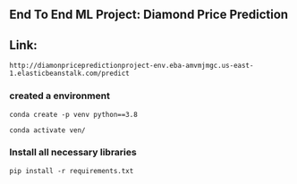 ## End To End ML Project: Diamond Price Prediction

## Link: 
```
http://diamonpricepredictionproject-env.eba-amvmjmgc.us-east-1.elasticbeanstalk.com/predict
```

### created a environment

```
conda create -p venv python==3.8

conda activate ven/
```
### Install all necessary libraries
```
pip install -r requirements.txt
```